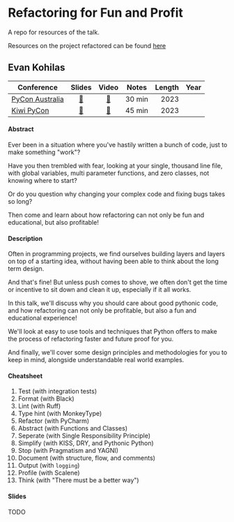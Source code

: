 # Refactoring for Fun and Profit

A repo for resources of the talk.

Resources on the project refactored can be found [here](https://github.com/ekohilas/train-conductor-world-tools)

## Evan Kohilas

| Conference | Slides | Video | Notes | Length | Year |
|------------|:------:|:-----:|:-----:|-------:|-----:|
| [PyCon Australia](https://2023.pycon.org.au/) | [🔗](https://youtu.be/9wgJhT8HpiA?si=0n9U00R0Eh1PT_gS) | [🔗](https://2023.pycon.org.au/program/LCM73Z/) | 30 min | 2023 |
| [Kiwi PyCon](https://kiwipycon.nz/) | [🔗](https://www.youtube.com/watch?v=) | [🔗](https://pretalx.com/kiwi-pycon-xii-2023/talk/QEENX9/) | 45 min | 2023 |

#### Abstract
Ever been in a situation where you've hastily written a bunch of code, just to make something "work"?

Have you then trembled with fear, looking at your single, thousand line file, with global variables, multi parameter functions, and zero classes, not knowing where to start?

Or do you question why changing your complex code and fixing bugs takes so long?

Then come and learn about how refactoring can not only be fun and educational, but also profitable!

#### Description
Often in programming projects, we find ourselves building layers and layers on top of a starting idea, without having been able to think about the long term design.

And that's fine! But unless push comes to shove, we often don't get the time or incentive to sit down and clean it up, especially if it all works.

In this talk, we'll discuss why you should care about good pythonic code, and how refactoring can not only be profitable, but also a fun and educational experience!

We'll look at easy to use tools and techniques that Python offers to make the process of refactoring faster and future proof for you.

And finally, we'll cover some design principles and methodologies for you to keep in mind, alongside understandable real world examples.

#### Cheatsheet
1. Test (with integration tests)
1. Format (with Black)
1. Lint (with Ruff)
1. Type hint (with MonkeyType)
1. Refactor (with PyCharm)
1. Abstract (with Functions and Classes)
1. Seperate (with Single Responsibility Principle)
1. Simplify (with KISS, DRY, and Pythonic Python)
1. Stop (with Pragmatism and YAGNI) 
1. Document (with structure, flow, and comments)
1. Output (with `logging`)
1. Profile (with Scalene)
1. Think (with "There must be a better way")

#### Slides
TODO
